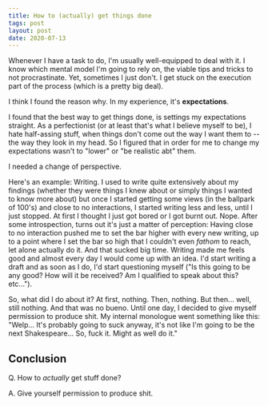 ```yaml
---
title: How to (actually) get things done
tags: post
layout: post
date: 2020-07-13
---
```


Whenever I have a task to do, I'm usually well-equipped to deal with it. I know which mental model I'm going to rely on, the viable tips and tricks to not procrastinate. Yet, sometimes I just don't. I get stuck on the execution part of the process (which is a pretty big deal).

I think I found the reason why. In my experience, it's **expectations**.

I found that the best way to get things done, is settings my expectations straight. As a perfectionist (or at least that's what I believe myself to be), I hate half-assing stuff, when things don't come out the way I want them to -- the way they look in my head. So I figured that in order for me to change my expectations wasn't to "lower" or "be realistic abt" them.

I needed a change of perspective.

Here's an example: Writing. I used to write quite extensively about my findings (whether they were things I knew about or simply things I wanted to know more about) but once I started getting some views (in the ballpark of 100's) and close to no interactions, I started writing less and less, until I just stopped. At first I thought I just got bored or I got burnt out. Nope. After some introspection, turns out it's just a matter of perception: Having close to no interaction pushed me to set the bar higher with every new writing, up to a point where I set the bar so high that I couldn't even _fathom_ to reach, let alone actually do it. And that sucked big time. Writing made me feels good and almost every day I would come up with an idea. I'd start writing a draft and as soon as I do, I'd start questioning myself ("Is this going to be any good? How will it be received? Am I qualified to speak about this? etc...").

So, what did I do about it? At first, nothing. Then, nothing. But then... well, still nothing. And that was no bueno. Until one day, I decided to give myself permission to produce shit. My internal monologue went something like this: "Welp... It's probably going to suck anyway, it's not like I'm going to be the next Shakespeare... So, fuck it. Might as well do it."

## Conclusion

Q. How to _actually_ get stuff done?

A. Give yourself permission to produce shit.
